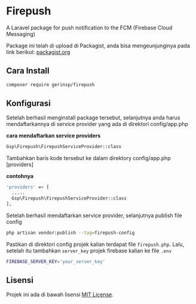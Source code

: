 # Firepush
A Laravel package for push notification to the FCM (Firebase Cloud Messaging)

Package ini telah di upload di Packagist, anda bisa mengeunjunginya pada link berikut: [packagist.org](https://packagist.org/packages/gerinsp/firepush#v1.0.0)

## Cara Install

```bash
composer require gerinsp/firepush
```
## Konfigurasi

Setelah berhasil menginstall package tersebut, selanjutnya anda harus mendaftarkannya di service provider yang ada di direktori config/app.php

**cara mendaftarkan service providers**

```bash
Gsp\Firepush\FirepushServiceProvider::class
```

Tambahkan baris kode tersebut ke dalam direktory config/app.php [providers]

**contohnya**

```bash
'providers' => [
  .....
  Gsp\Firepush\FirepushServiceProvider::class
],
```

Setelah berhasil mendaftarkan service provider, selanjutnya publish file config

```bash
php artisan vendor:publish --tag=firepush-config
```

Pastikan di direktori config projek kalian terdapat file `firepush.php`.
Lalu, setelah itu tambahkan `server_key` projek firebase kalian ke file `.env`

```bash
FIREBASE_SERVER_KEY='your_server_key'
```

## Lisensi

Projek ini ada di bawah lisensi [MIT License](LICENSE).
